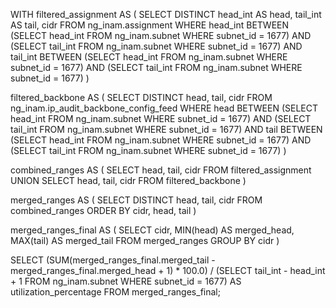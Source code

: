 WITH filtered_assignment AS (
    SELECT DISTINCT head_int AS head, tail_int AS tail, cidr
    FROM ng_inam.assignment
    WHERE head_int BETWEEN 
        (SELECT head_int FROM ng_inam.subnet WHERE subnet_id = 1677) 
        AND (SELECT tail_int FROM ng_inam.subnet WHERE subnet_id = 1677)
      AND tail_int BETWEEN 
        (SELECT head_int FROM ng_inam.subnet WHERE subnet_id = 1677) 
        AND (SELECT tail_int FROM ng_inam.subnet WHERE subnet_id = 1677)
)







filtered_backbone AS (
    SELECT DISTINCT head, tail, cidr
    FROM ng_inam.ip_audit_backbone_config_feed
    WHERE head BETWEEN 
        (SELECT head_int FROM ng_inam.subnet WHERE subnet_id = 1677) 
        AND (SELECT tail_int FROM ng_inam.subnet WHERE subnet_id = 1677)
      AND tail BETWEEN 
        (SELECT head_int FROM ng_inam.subnet WHERE subnet_id = 1677) 
        AND (SELECT tail_int FROM ng_inam.subnet WHERE subnet_id = 1677)
)




combined_ranges AS (
    SELECT head, tail, cidr FROM filtered_assignment
    UNION
    SELECT head, tail, cidr FROM filtered_backbone
)






merged_ranges AS (
    SELECT DISTINCT 
        head, 
        tail, 
        cidr
    FROM combined_ranges
    ORDER BY cidr, head, tail
)




merged_ranges_final AS (
    SELECT 
        cidr,
        MIN(head) AS merged_head,
        MAX(tail) AS merged_tail
    FROM merged_ranges
    GROUP BY cidr
)

SELECT 
    (SUM(merged_ranges_final.merged_tail - merged_ranges_final.merged_head + 1) * 100.0) /
    (SELECT tail_int - head_int + 1 FROM ng_inam.subnet WHERE subnet_id = 1677) AS utilization_percentage
FROM merged_ranges_final;

